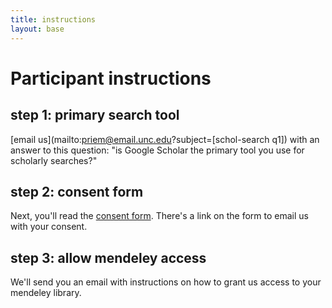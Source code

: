 ```yaml
---
title: instructions
layout: base
---
```


# Participant instructions

## step 1: primary search tool

[email us](mailto:priem@email.unc.edu?subject=[schol-search q1]) with an answer to this question: "is Google Scholar the primary tool you use for scholarly searches?"

## step 2: consent form

Next, you'll read the [consent form](http://jasonpriem.github.com/schol-search-study/consent.html). There's a link on the form to email us with your consent.

## step 3: allow mendeley access

We'll send you an email with instructions on how to grant us access to your mendeley library.









